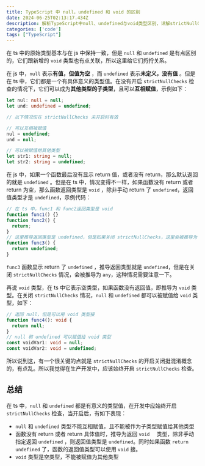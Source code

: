 ```yaml
---
title: TypeScript 中 null，undefined 和 void 的区别
date: 2024-06-25T02:13:17.434Z
description: 解析TypeScript中null、undefined与void类型区别，详解strictNullChecks配置对类型安全的影响，强调生产环境开启严格检查的必要性及最佳实践。
categories: ['code']
tags: ["TypeScript"]
---
```


在 ts 中的原始类型基本与在 js 中保持一致，但是 `null` 和 `undefined` 是有点区别的，它们跟新增的 `void` 类型也有点关联，所以这里给它们捋捋关系。

<!-- more -->

在 js 中，`null` 表示**有值，但值为空** ，而 `undefined` 表示**未定义，没有值** 。但是在 ts 中，它们都是一个有具体意义的类型值。在没有开启 `strictNullChecks` 检查的情况下，它们可以成为**其他类型的子类型**，且可以**互相赋值**，示例如下：

```ts
let nul: null = null;
let und: undefined = undefined;

// 以下情况仅在 strictNullChecks 未开启时有效

// 可以互相被赋值
nul = undefined;
und = null;

// 可以被赋值给其他类型
let str1: string = null;
let str2: string = undefined;
```

在 js 中，如果一个函数最后没有显示 return 值，或者没有 return，那么默认返回的就是 `undefined` 。但是在 ts 中，情况变得不一样，如果函数没有 return 或者 return 为空，那么函数返回类型是 `void` ，除非手动 return 了 `undefined`，返回值类型才是 `undefined`，示例代码：

```ts
// 在 ts 中，func1 和 func2返回类型是 void
function func1() {}
function func2() {
  return;
}
// 这里推导返回类型是 undefined，但是如果关闭 strictNullChecks，这里会被推导为 any
function func3() {
  return undefined;
}
```

`func3` 函数显示 return 了 `undefined` ，推导返回类型就是 `undefined`，但是在关闭 `strictNullChecks` 情况，会被推导为 `any`，这种情况需要注意一下。

再说 `void` 类型，在 ts 中它表示空类型，如果函数没有返回值，即推导为 `void` 类型。在关闭 `strictNullChecks` 情况，`null` 和 `undefined` 都可以被赋值给 `void` 类型，如下：

```ts
// 返回 null，但是可以用 void 类型接
function func4(): void {
  return null;
}
// null 和 undefined 可以赋值给 void 类型
const voidVar1: void = null;
const voidVar2: void = undefined;
```

所以说到这，有一个很关键的点就是 `strictNullChecks` 的开启关闭挺混淆概念的，有点乱。所以我觉得在生产开发中，应该始终开启 `strictNullChecks` 检查。

## 总结

在 ts 中，`null` 和 `undefined` 都是有意义的类型值，在开发中应始终开启 `strictNullChecks` 检查，当开启后，有如下表现：

- `null` 和 `undefined` 类型不能互相赋值，且不能被作为子类型赋值给其他类型
- 函数没有 return 或者 return 具体值时，推导为返回 `void  ` 类型，除非手动指定返回 `undefined` ，则返回值类型是 `undefined`。同时如果函数 `return undefined` 了，函数的返回值类型可以使用 `void` 接。
- `void` 类型是空类型，不能被赋值为其他类型
